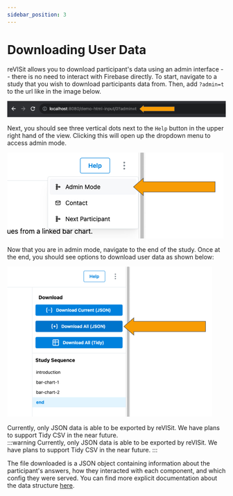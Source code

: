 ```yaml
---
sidebar_position: 3
---
```


# Downloading User Data

reVISit allows you to download participant's data using an admin interface -- there is no need to interact with Firebase directly. To start, navigate to a study that you wish to download participants data from. Then, add `?admin=t` to the url like in the image below.


<!-- <img src="{{ path }}userdata_step1.jpg" alt="Console" style="border: 2px solid black; border-radius: 5px;"> -->
![Download User Data Step 1](./img/userdata_step1.jpg)

Next, you should see three vertical dots next to the `Help` button in the upper right hand of the view. Clicking this will open up the dropdown menu to access admin mode.

![Download User Data Step 2](./img/userdata_step2.jpg)

Now that you are in admin mode, navigate to the end of the study. Once at the end, you should see options to download user data as shown below:

![Download User Data Step 3](./img/userdata_step3.jpg)

<div class='info-panel' type='warning'>
    <div class="info-text">
    Currently, only JSON data is able to be exported by reVISit. We have plans to support Tidy CSV in the near future. 
    </div>
</div>
:::warning
Currently, only JSON data is able to be exported by reVISit. We have plans to support Tidy CSV in the near future. 
:::

The file downloaded is a JSON object containing information about the participant's answers, how they interacted with each component, and which config they were served. You can find more explicit documentation about the data structure [here](../typedoc/interfaces/ParticipantData).